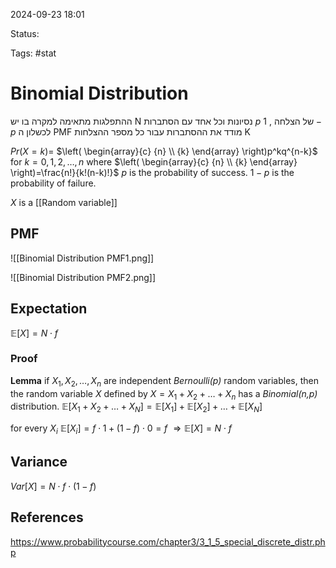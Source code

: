 

2024-09-23 18:01

Status: 

Tags: #stat

# Binomial Distribution

ההתפלגות מתאימה למקרה בו יש N נסיונות וכל אחד עם הסתברות $p$ של הצלחה , $1-p$ לכשלון
ה PMF מודד את ההסתברות עבור כל מספר ההצלחות K



$Pr(X=k)=$ $\left( \begin{array}{c} {n} \\ {k} \end{array} \right)p^kq^{n-k}$
for $k=0,1,2,\ldots,n$
where $\left( \begin{array}{c} {n} \\ {k} \end{array} \right)=\frac{n!}{k!(n-k)!}$
$p$ is the probability of success.
$1-p$ is the probability of failure.

$X$ is a [[Random variable]]



## PMF

![[Binomial Distribution PMF1.png]]

![[Binomial Distribution PMF2.png]]


## Expectation

$\mathbb{E}[X]=N\cdot f$
### Proof
**Lemma**
if $X_{1}, X_{2},\dots, X_{n}$ are independent *Bernoulli(p)* random variables, then the random variable $X$ defined by $X=X_{1}+ X_{2}+\dots+ X_{n}$ has a *Binomial(n,p)* distribution.
$\mathbb{E}[X_{1}+X_{2}+\dots +X_{N} ]=\mathbb{E}[X_{1}]+\mathbb{E}[X_{2}]+\dots + \mathbb{E}[X_{N}]$


for every $X_{i}$ 
$\mathbb{E}[X_{i}]=f\cdot 1 + (1-f)\cdot 0 = f$
$\Rightarrow \mathbb{E}[X]=N\cdot f$
## Variance

$Var[X]=N\cdot f\cdot (1-f)$




## References

https://www.probabilitycourse.com/chapter3/3_1_5_special_discrete_distr.php